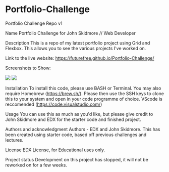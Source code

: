 # Portfolio-Challenge
Portfolio Challenge Repo v1

Name
Portfolio Challenge for John Skidmore // Web Developer

Description
This is a repo of my latest portfolio project using Grid and Flexbox. This allows you to see the various projects I've worked on.

Link to the live website: https://futurefree.github.io/Portfolio-Challenge/

Screenshots to Show:

<img src="Screenshots/Screenshot 2023-10-13 at 19.51.53.png"/>

<img src="Screenshots/Screenshot 2023-10-13 at 20.02.39.png"/>

Installation
To install this code, please use BASH or Terminal. You may also require Homebrew (https://brew.sh/). Please then use the SSH keys to clone this to your system and open in your code programme of choice. VScode is reccomended (https://code.visualstudio.com/)

Usage
You can use this as much as you'd like, but please give credit to John Skidmore and EDX for the starter code and finished project. 

Authors and acknowledgment
Authors - EDX and John Skidmore. This has been created using starter code, based off previous challenges and lectures. 

License
EDX License, for Educational uses only. 

Project status
Development on this project has stopped, it will not be reworked on for a few weeks. 
